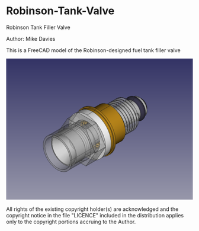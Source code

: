 # Robinson-Tank-Valve
Robinson Tank Filler Valve

Author: Mike Davies

This is a FreeCAD model of the Robinson-designed fuel tank filler valve

![Colourised Pic](colorised_pic.png "Colourised Pic")

All rights of the existing copyright holder(s) are acknowledged and the copyright notice in the file "LICENCE" included in the distribution applies only to the copyright portions accruing to the Author.
